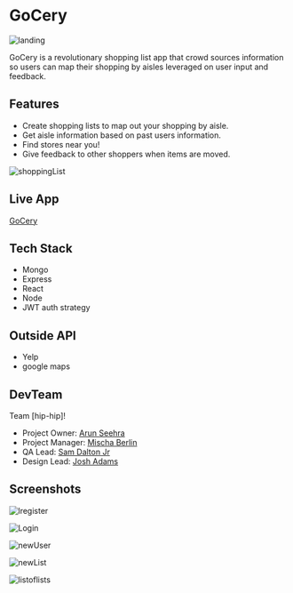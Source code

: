# GoCery

![landing](public/readmeImages/landing1.jpg?raw=true 'Landing')

GoCery is a revolutionary shopping list app that crowd sources information
so users can map their shopping by aisles leveraged on user input and feedback.

## Features

- Create shopping lists to map out your shopping by aisle.
- Get aisle information based on past users information.
- Find stores near you!
- Give feedback to other shoppers when items are moved.

![shoppingList](public/readmeImages/shoppinglist.png#center?raw=true 'Landing')

## Live App

[GoCery](https://gocery-app.netlify.com/)

## Tech Stack

- Mongo
- Express
- React
- Node
- JWT auth strategy

## Outside API

- Yelp
- google maps

## DevTeam

Team [hip-hip]!

- Project Owner: [Arun Seehra](https://github.com/aseehra)
- Project Manager: [Mischa Berlin](https://github.com/mischb)
- QA Lead: [Sam Dalton Jr](https://github.com/SamDaltonJr)
- Design Lead: [Josh Adams](https://github.com/ender554)

## Screenshots

![lregister](public/readmeImages/register.png?raw=true 'register')

![Login](public/readmeImages/login.png?raw=true 'Login')

![newUser](public/readmeImages/newuserprompt.png?raw=true 'new user prompt')

![newList](public/readmeImages/newlist.png?raw=true 'Landing')

![listoflists](public/readmeImages/listoflists.png?raw=true 'Landing')

